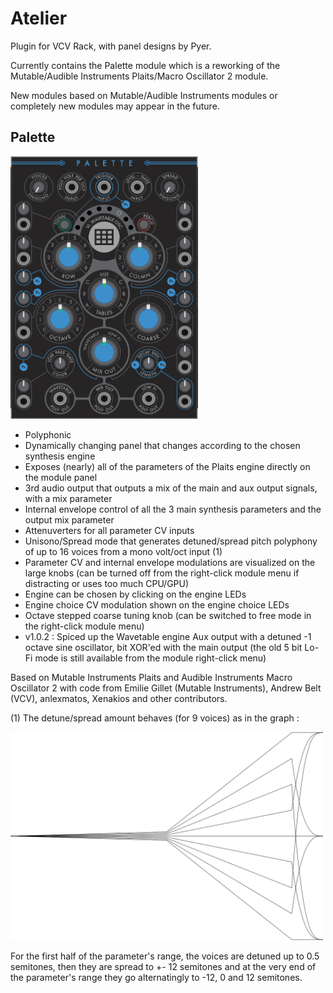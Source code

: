 # Atelier

Plugin for VCV Rack, with panel designs by Pyer.

Currently contains the Palette module which is a reworking of the Mutable/Audible Instruments Plaits/Macro Oscillator 2 module.

New modules based on Mutable/Audible Instruments modules or completely new modules may appear in the future.

## Palette

<img src="https://github.com/Xenakios/Atelier/blob/master/palette_panel_preview01.png" width="300">

- Polyphonic
- Dynamically changing panel that changes according to the chosen synthesis engine
- Exposes (nearly) all of the parameters of the Plaits engine directly on the module panel
- 3rd audio output that outputs a mix of the main and aux output signals, with a mix parameter
- Internal envelope control of all the 3 main synthesis parameters and the output mix parameter
- Attenuverters for all parameter CV inputs
- Unisono/Spread mode that generates detuned/spread pitch polyphony of up to 16 voices from a mono volt/oct input (1)
- Parameter CV and internal envelope modulations are visualized on the large knobs (can be turned off from the right-click module menu if distracting or uses too much CPU/GPU)
- Engine can be chosen by clicking on the engine LEDs
- Engine choice CV modulation shown on the engine choice LEDs
- Octave stepped coarse tuning knob (can be switched to free mode in the right-click module menu)
- v1.0.2 : Spiced up the Wavetable engine Aux output with a detuned -1 octave sine oscillator, bit XOR'ed with the main output (the old 5 bit Lo-Fi mode is still available
  from the module right-click menu)

Based on Mutable Instruments Plaits and Audible Instruments Macro Oscillator 2 with code from Emilie Gillet (Mutable Instruments), Andrew Belt (VCV), anlexmatos, Xenakios and other contributors. 

(1) The detune/spread amount behaves (for 9 voices) as in the graph :

<img src="https://github.com/Xenakios/Atelier/blob/master/spread_func.png" width="500">

For the first half of the parameter's range, the voices are detuned up to 0.5 semitones, then they are spread to +- 12 semitones and at the very end
of the parameter's range they go alternatingly to -12, 0 and 12 semitones.
